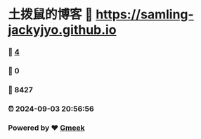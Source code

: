 # 土拨鼠的博客 :link: https://samling-jackyjyo.github.io 
### :page_facing_up: [4](https://samling-jackyjyo.github.io/tag.html) 
### :speech_balloon: 0 
### :hibiscus: 8427 
### :alarm_clock: 2024-09-03 20:56:56 
### Powered by :heart: [Gmeek](https://github.com/Meekdai/Gmeek)
